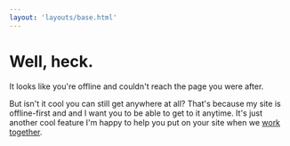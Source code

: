 ```yaml
---
layout: 'layouts/base.html'
---
```

# Well, heck.

It looks like you're offline and couldn't reach the page you were after.

But isn't it cool you can still get anywhere at all? That's because my site is offline-first and and I want you to be able to get to it anytime. It's just another cool feature I'm happy to help you put on your site when we [work together](/hire/).